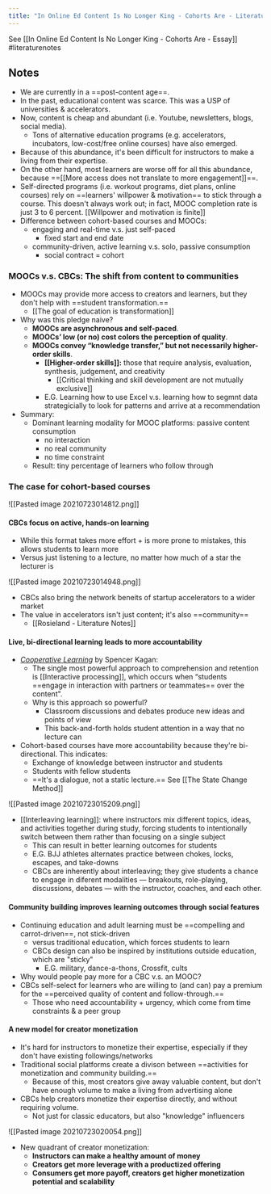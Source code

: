 ```yaml
---
title: "In Online Ed Content Is No Longer King - Cohorts Are - Literature Notes"
---
```

See [[In Online Ed Content Is No Longer King - Cohorts Are - Essay]]
#literaturenotes 

## Notes

+ We are currently in a ==post-content age==. 
+ In the past, educational content was scarce. This was a USP of universities & accelerators. 
+ Now, content is cheap and abundant (i.e. Youtube, newsletters, blogs, social media).
	+ Tons of alternative education programs (e.g. accelerators, incubators, low-cost/free online courses) have also emerged.
+ Because of this abundance, it's been difficult for instructors to make a living from their expertise.
+ On the other hand, most learners are worse off for all this abundance, because ==[[More access does not translate to more engagement]]==.
+ Self-directed programs (i.e. workout programs, diet plans, online courses) rely on ==learners' willpower & motivation== to stick through a course. This doesn't always work out; in fact, MOOC completion rate is just 3 to 6 percent. [[Willpower and motivation is finite]]
+ Difference between cohort-based courses and MOOCs:
	+ engaging and real-time v.s. just self-paced
		+ fixed start and end date
	+ community-driven, active learning v.s. solo, passive consumption
		+ social contract = cohort

### MOOCs v.s. CBCs: The shift from content to communities
+ MOOCs may provide more access to creators and learners, but they don't help with ==student transformation.== 
	+ [[The goal of education is transformation]]
+ Why was this pledge naive?
	+ **MOOCs are asynchronous and self-paced**.
	+ **MOOCs’ low (or no) cost colors the perception of quality**.
	+ **MOOCs convey “knowledge transfer,” but not necessarily higher-order skills**.
		+ **[[Higher-order skills]]:** those that require analysis, evaluation, synthesis, judgement, and creativity
			+ [[Critical thinking and skill development are not mutually exclusive]]
		+ E.G. Learning how to use Excel v.s. learning how to segmnt data strategicially to look for patterns and arrive at a recommendation
+ Summary:
	+ Dominant learning modality for MOOC platforms: passive content consumption
		+ no interaction
		+ no real community
		+ no time constraint
	+ Result: tiny percentage of learners who follow through

### The case for cohort-based courses

![[Pasted image 20210723014812.png]]

#### CBCs focus on active, hands-on learning
+ While this format takes more effort + is more prone to mistakes, this allows students to learn more
+ Versus just listening to a lecture, no matter how much of a star the lecturer is

![[Pasted image 20210723014948.png]]

+ CBCs also bring the network beneits of startup accelerators to a wider market
+ The value in accelerators isn't just content; it's also ==community==
	+ [[Rosieland - Literature Notes]]

#### Live, bi-directional learning leads to more accountability
+ [_Cooperative Learning_](https://www.amazon.ca/Kagan-Cooperative-Learning-Grades-450pp/dp/1879097109) by Spencer Kagan:
	+ The single most powerful approach to comprehension and retention is [[Interactive processing]], which occurs when “students ==engage in interaction with partners or teammates== over the content".
	+ Why is this approach so powerful?
		+ Classroom discussions and debates produce new ideas and points of view
		+ This back-and-forth holds student attention in a way that no lecture can
+ Cohort-based courses have more accountability because they're bi-directional. This indicates:
	+ Exchange of knowledge between instructor and students
	+ Students with fellow students
	+ ==It's a dialogue, not a static lecture.== See [[The State Change Method]]

![[Pasted image 20210723015209.png]]

+ [[Interleaving learning]]: where instructors mix different topics, ideas, and activities together during study, forcing students to intentionally switch between them rather than focusing on a single subject
	+ This can result in better learning outcomes for students
	+ E.G. BJJ athletes alternates practice between chokes, locks, escapes, and take-downs
	+ CBCs are inherently about interleaving; they give students a chance to engage in diferent modalities — breakouts, role-playing, discussions, debates — with the instructor, coaches, and each other.

#### Community building improves learning outcomes through social features
+ Continuing education and adult learning must be ==compelling and carrot-driven==, not stick-driven
	+ versus traditional education, which forces students to learn
	+ CBCs design can also be inspired by institutions outside education, which are "sticky"
		+ E.G. military, dance-a-thons, Crossfit, cults
+ Why would people pay more for a CBC v.s. an MOOC?
+ CBCs self-select for learners who are willing to (and can) pay a premium for the ==perceived quality of content and follow-through.==
	+ Those who need accountability + urgency, which come from time constraints & a peer group

#### A new model for creator monetization
+ It's hard for instructors to monetize their expertise, especially if they don't have existing followings/networks
+ Traditional social platforms create a divison between ==activities for monetization and community building.==
	+ Because of this, most creators give away valuable content, but don't have enough volume to make a living from advertising alone
+ CBCs help creators monetize their expertise directly, and without requiring volume.
	+ Not just for classic educators, but also "knowledge" influencers

![[Pasted image 20210723020054.png]]

+ New quadrant of creator monetization:
	+ **Instructors can make a healthy amount of money**
	+ **Creators get more leverage with a productized offering**
	+ **Consumers get more payoff, creators get higher monetization potential and scalability**